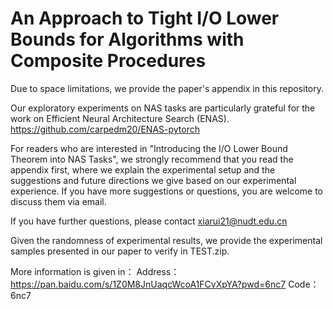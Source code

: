 # An Approach to Tight I/O Lower Bounds for Algorithms with Composite Procedures

Due to space limitations, we provide the paper's appendix in this repository.

Our exploratory experiments on NAS tasks are particularly grateful for the work on Efficient Neural Architecture Search (ENAS).
https://github.com/carpedm20/ENAS-pytorch

For readers who are interested in "Introducing the I/O Lower Bound Theorem into NAS Tasks", we strongly recommend that you read the appendix first, where we explain the experimental setup and the suggestions and future directions we give based on our experimental experience. If you have more suggestions or questions, you are welcome to discuss them via email.

If you have further questions, please contact xiarui21@nudt.edu.cn

Given the randomness of experimental results, we provide the experimental samples presented in our paper to verify in TEST.zip.

More information is given in：
Address：https://pan.baidu.com/s/1Z0M8JnUaqcWcoA1FCvXpYA?pwd=6nc7 
Code：6nc7 
